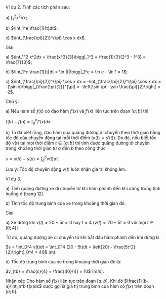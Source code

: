 Ví dụ 2. Tính các tích phân sau:

a) $\int_1^2 x^2dx$;

b) $\int_1^e \frac{1}{t}dt$;

c) $\int_{\frac{\pi}{2}}^{\pi} \cos x dx$.

Giải

a) $\int_1^2 x^2dx = \frac{x^3}{3}\bigg|_1^2 = \frac{1}{3}(2^3 - 1^3) = \frac{7}{3}$;

b) $\int_1^e \frac{1}{t}dt = \ln |t|\bigg|_1^e = \ln e - \ln 1 = 1$;

c) $\int_{\frac{\pi}{2}}^{\pi} \cos x dx = -\int_{\frac{\pi}{2}}^{\pi} \cos x dx = -(\sin x)\bigg|_{\frac{\pi}{2}}^{\pi} = -\left[\sin \pi - \sin \frac{\pi}{2}\right] = -2$.

Chú ý:

a) Nếu hàm số $f(x)$ có đạo hàm $f'(x)$ và $f'(x)$ liên tục trên đoạn $[a; b]$ thì

$f(b) - f(a) = \int_a^b f'(x)dx$.

b) Ta đã biết rằng, đạo hàm của quãng đường di chuyển theo thời gian bằng tốc độ của chuyển động tại mỗi thời điểm $(v(t) = s'(t))$. Do đó, nếu biết tốc độ $v(t)$ tại mọi thời điểm $t \in [a; b]$ thì tính được quãng đường di chuyển trong khoảng thời gian từ $a$ đến $b$ theo công thức

$s = s(b) - s(a) = \int_a^b v(t)dt$.

Lưu ý: Tốc độ chuyển động $v(t)$ luôn nhận giá trị không âm.

Ví dụ 3.

a) Tính quãng đường xe di chuyển từ khi hãm phanh đến khi dừng trong tình huống ở (trang 12).

b) Tính tốc độ trung bình của xe trong khoảng thời gian đó.

Giải

a) Xe dừng khi $v(t) = 20 - 5t = 0$ hay $t = 4$ $(v(t) = 20 - 5t \geq 0$ với mọi $t \in [0; 4])$.

Từ đó, quãng đường xe di chuyển từ khi bắt đầu hãm phanh đến khi dừng là

$s = \int_0^4 v(t)dt = \int_0^4 (20 - 5t)dt = \left[20t - \frac{5t^2}{2}\right]_0^4 = 40$ (m).

b) Tốc độ trung bình của xe trong khoảng thời gian đó là:

$v_{tb} = \frac{s}{4} = \frac{40}{4} = 10$ (m/s).

Nhận xét: Cho hàm số $f(x)$ liên tục trên đoạn $[a; b]$. Khi đó $\frac{1}{b-a}\int_a^b f(x)dx$ được gọi là giá trị trung bình của hàm số $f(x)$ trên đoạn $[a; b]$.
